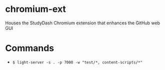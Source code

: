# chromium-ext
Houses the StudyDash Chromium extension that enhances the GitHub web GUI

# Commands
- `$ light-server -s . -p 7000 -w "test/*, content-scripts/*"`
